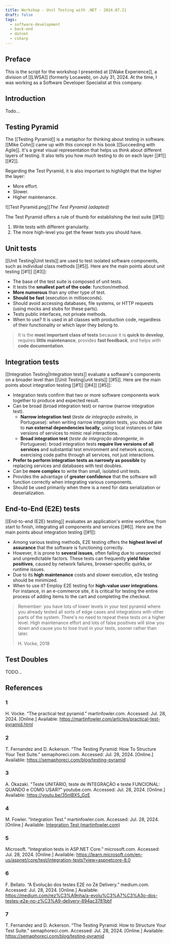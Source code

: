 ```yaml
---
title: Workshop - Unit Testing with .NET - 2024.07.21
draft: false
tags:
  - software-development
  - back-end
  - dotnet
  - csharp
---
```

## Preface

This is the script for the workshop I presented at [[Wake Experience]], a division of [[LWSA]] (formerly Locaweb), on July 31, 2024. At the time, I was working as a Software Developer Specialist at this company.

## Introduction

Todo...

## Testing Pyramid

The [[Testing Pyramid]] is a metaphor for thinking about testing in software. [[Mike Cohn]] came up with this concept in his book [[Succeeding with Agile]]. It's a great visual representation that helps us think about different layers of testing. It also tells you how much testing to do on each layer [[#1]] [[#2]]. 

Regarding the Test Pyramid, it is also important to highlight that the higher the layer:
-   More effort.
-   Slower.
-   Higher maintenance.


![[Test Pyramid.png]]_The Test Pyramid (adapted)_

The Test Pyramid offers a rule of thumb for establishing the test suite [[#1]]:
1. Write tests with different granularity.
2. The more high-level you get the fewer tests you should have.

## Unit tests

[[Unit Testing|Unit tests]] are used to test isolated software components, such as individual class methods [[#5]]. Here are the main points about unit testing [[#1]] [[#3]]:
- The base of the test suite is composed of unit tests.
- It tests the **smallest part of the code**: function/method.
- **More numerous** than any other type of test.
- **Should be fast** (execution in milliseconds).
- Should avoid accessing databases, file systems, or HTTP requests (using mocks and stubs for these parts).
- Tests public interfaces, not private methods.
- When to use? It is used in all classes with production code, regardless of their functionality or which layer they belong to.

> It is the **most important class of tests** because it is **quick to develop**, requires **little maintenance**, provides **fast feedback**, and helps with **code documentation**.

## Integration tests

[[Integration Testing|Integration tests]] evaluate a software's components on a broader level than [[Unit Testing|unit tests]] [[#5]]. Here are the main points about integration testing [[#1]] [[#4]] [[#5]]:

- Integration tests confirm that two or more software components work together to produce and expected result.
-  Can be broad (broad integration test) or narrow (narrow integration test).
	- **Narrow integration test** (*teste de integração estreito*, in Portuguese): when writing narrow integration tests, you should aim to **run external dependencies locally**, using local instances or fake versions of services to mimic real interactions.
	- **Broad integration test** (*teste de integração abrangente*, in Portuguese): broad integration tests **require live versions of all services** and substantial test environment and network access, exercising code paths through all services, not just interactions.
- **Prefer to perform integration tests as narrowly as possible** by replacing services and databases with test doubles.
- Can be **more complex** to write than small, isolated unit tests.
- Provides the advantage of **greater confidence** that the software will function correctly when integrating various components.
- Should be used primarily when there is a need for data serialization or deserialization.

## End-to-End (E2E) tests 

[[End-to-end (E2E) testing]] evaluates an application's entire workflow, from start to finish, integrating all components and services [[#6]]. Here are the main points about integration testing [[#1]]:

- Among various testing methods, E2E testing offers the **highest level of assurance** that the software is functioning correctly.
- However, it is prone to **several issues**, often failing due to unexpected and unpredictable factors. These tests can frequently **yield false positives**, caused by network failures, browser-specific quirks, or runtime issues.
- Due to its **high maintenance** costs and slower execution, e2e testing should be minimized.
- When to use it? Employ E2E testing for **high-value user integrations**. For instance, in an e-commerce site, it is critical for testing the entire process of adding items to the cart and completing the checkout.

> Remember: you have lots of lower levels in your test pyramid where you already tested all sorts of edge cases and integrations with other parts of the system. There's no need to repeat these tests on a higher level. High maintenance effort and lots of false positives will slow you down and cause you to lose trust in your tests, sooner rather than later.
> 
> H. Vocke, 2018


## Test Doubles

TODO...

## References

### 1

H. Vocke. “The practical test pyramid.” martinfowler.com. Accessed: Jul. 28, 2024. [Online.] Available:
https://martinfowler.com/articles/practical-test-pyramid.html

### 2

T. Fernandez and D. Ackerson. “The Testing Pyramid: How To Structure Your Test Suite.” semaphoreci.com. Accessed: Jul. 28, 2024. [Online.] Available: https://semaphoreci.com/blog/testing-pyramid

### 3

A. Okazaki. "Teste UNITÁRIO, teste de INTEGRAÇÃO e teste FUNCIONAL: QUANDO e COMO USAR?" youtube.com. Accessed: Jul. 28, 2024. [Online.] Available: https://youtu.be/35nlBX5_GzE

### 4

M. Fowler. “Integration Test.” martinfowler.com. Accessed: Jul. 28, 2024. [Online.] Available: [Integration Test (martinfowler.com)](https://martinfowler.com/bliki/IntegrationTest.html)

### 5

Microsoft. “Integration tests in ASP.NET Core.” microsoft.com. Accessed: Jul. 28, 2024. [Online.] Available: https://learn.microsoft.com/en-us/aspnet/core/test/integration-tests?view=aspnetcore-8.0

### 6

F. Bellato. “A Evolução dos testes E2E no Zé Delivery.” medium.com. Accessed: Jul. 28, 2024. [Online.] Available: https://medium.com/rez%C3%A9nha/a-evolu%C3%A7%C3%A3o-dos-testes-e2e-no-z%C3%A9-delivery-894ac3781bbf

### 7

T. Fernandez and D. Ackerson. “The Testing Pyramid: How to Structure Your Test Suite.” semaphoreci.com. Accessed: Jul. 28, 2024. [Online.] Available: https://semaphoreci.com/blog/testing-pyramid
